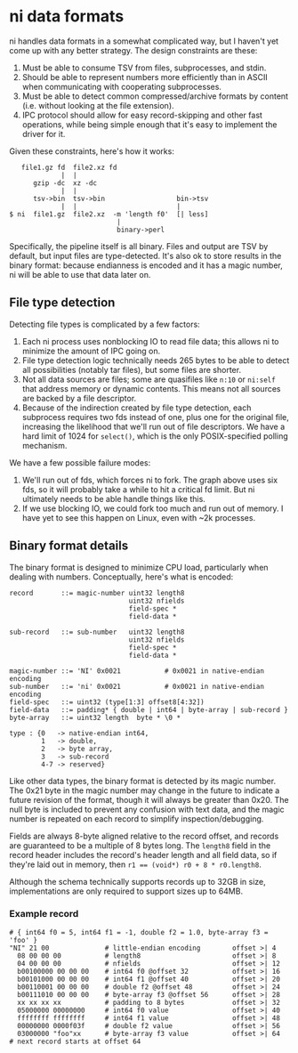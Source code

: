 # ni data formats
ni handles data formats in a somewhat complicated way, but I haven't yet come
up with any better strategy. The design constraints are these:

1. Must be able to consume TSV from files, subprocesses, and stdin.
2. Should be able to represent numbers more efficiently than in ASCII when
   communicating with cooperating subprocesses.
3. Must be able to detect common compressed/archive formats by content (i.e.
   without looking at the file extension).
4. IPC protocol should allow for easy record-skipping and other fast
   operations, while being simple enough that it's easy to implement the driver
   for it.

Given these constraints, here's how it works:

```
   file1.gz fd  file2.xz fd
             |  |
      gzip -dc  xz -dc
             |  |
      tsv->bin  tsv->bin                  bin->tsv
             |  |                         |
$ ni  file1.gz  file2.xz  -m 'length f0'  [| less]
                           |
                           binary->perl
```

Specifically, the pipeline itself is all binary. Files and output are TSV by
default, but input files are type-detected. It's also ok to store results in
the binary format: because endianness is encoded and it has a magic number, ni
will be able to use that data later on.

## File type detection
Detecting file types is complicated by a few factors:

1. Each ni process uses nonblocking IO to read file data; this allows ni to
   minimize the amount of IPC going on.
2. File type detection logic technically needs 265 bytes to be able to detect
   all possibilities (notably tar files), but some files are shorter.
3. Not all data sources are files; some are quasifiles like `n:10` or `ni:self`
   that address memory or dynamic contents. This means not all sources are
   backed by a file descriptor.
4. Because of the indirection created by file type detection, each subprocess
   requires two fds instead of one, plus one for the original file, increasing
   the likelihood that we'll run out of file descriptors. We have a hard limit
   of 1024 for `select()`, which is the only POSIX-specified polling mechanism.

We have a few possible failure modes:

1. We'll run out of fds, which forces ni to fork. The graph above uses six fds,
   so it will probably take a while to hit a critical fd limit. But ni
   ultimately needs to be able handle things like this.
2. If we use blocking IO, we could fork too much and run out of memory. I have
   yet to see this happen on Linux, even with ~2k processes.

## Binary format details
The binary format is designed to minimize CPU load, particularly when dealing
with numbers. Conceptually, here's what is encoded:

```
record       ::= magic-number uint32 length8
                              uint32 nfields
                              field-spec *
                              field-data *

sub-record   ::= sub-number   uint32 length8
                              uint32 nfields
                              field-spec *
                              field-data *

magic-number ::= 'NI' 0x0021           # 0x0021 in native-endian encoding
sub-number   ::= 'ni' 0x0021           # 0x0021 in native-endian encoding
field-spec   ::= uint32 (type[1:3] offset8[4:32])
field-data   ::= padding* { double | int64 | byte-array | sub-record }
byte-array   ::= uint32 length  byte * \0 *

type : {0   -> native-endian int64,
        1   -> double,
        2   -> byte array,
        3   -> sub-record
        4-7 -> reserved}
```

Like other data types, the binary format is detected by its magic number. The
0x21 byte in the magic number may change in the future to indicate a future
revision of the format, though it will always be greater than 0x20. The null
byte is included to prevent any confusion with text data, and the magic number
is repeated on each record to simplify inspection/debugging.

Fields are always 8-byte aligned relative to the record offset, and records are
guaranteed to be a multiple of 8 bytes long. The `length8` field in the record
header includes the record's header length and all field data, so if they're
laid out in memory, then `r1 == (void*) r0 + 8 * r0.length8`.

Although the schema technically supports records up to 32GB in size,
implementations are only required to support sizes up to 64MB.

### Example record
```
# { int64 f0 = 5, int64 f1 = -1, double f2 = 1.0, byte-array f3 = 'foo' }
"NI" 21 00              # little-endian encoding        offset >| 4
  08 00 00 00           # length8                       offset >| 8
  04 00 00 00           # nfields                       offset >| 12
  b00100000 00 00 00    # int64 f0 @offset 32           offset >| 16
  b00101000 00 00 00    # int64 f1 @offset 40           offset >| 20
  b00110001 00 00 00    # double f2 @offset 48          offset >| 24
  b00111010 00 00 00    # byte-array f3 @offset 56      offset >| 28
  xx xx xx xx           # padding to 8 bytes            offset >| 32
  05000000 00000000     # int64 f0 value                offset >| 40
  ffffffff ffffffff     # int64 f1 value                offset >| 48
  00000000 0000f03f     # double f2 value               offset >| 56
  03000000 "foo"xx      # byte-array f3 value           offset >| 64
# next record starts at offset 64
```
